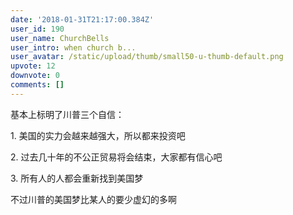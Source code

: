 ```yaml
---
date: '2018-01-31T21:17:00.384Z'
user_id: 190
user_name: ChurchBells
user_intro: when church b...
user_avatar: /static/upload/thumb/small50-u-thumb-default.png
upvote: 12
downvote: 0
comments: []
---
```


基本上标明了川普三个自信：

1\. 美国的实力会越来越强大，所以都来投资吧

2\. 过去几十年的不公正贸易将会结束，大家都有信心吧

3\. 所有人的人都会重新找到美国梦

不过川普的美国梦比某人的要少虚幻的多啊
